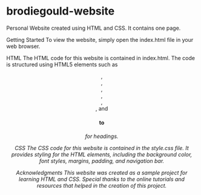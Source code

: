 # brodiegould-website
Personal Website created using HTML and CSS. It contains one page.

Getting Started
To view the website, simply open the index.html file in your web browser. 

HTML
The HTML code for this website is contained in  index.html. The code is structured using HTML5 elements such as <header>, <nav>, <main>, <section>, <article>, <footer>, and <h1> to <h6> for headings.

CSS
The CSS code for this website is contained in the style.css file. It provides styling for the HTML elements, including the background color, font styles, margins, padding, and navigation bar.

Acknowledgments
This website was created as a sample project for learning HTML and CSS. Special thanks to the online tutorials and resources that helped in the creation of this project.
